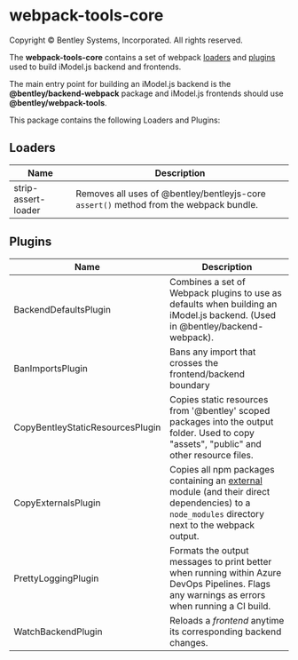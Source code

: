 # webpack-tools-core

Copyright © Bentley Systems, Incorporated. All rights reserved.

The __webpack-tools-core__ contains a set of webpack [loaders](https://webpack.js.org/concepts/loaders/) and [plugins](https://webpack.js.org/concepts/plugins/) used to build iModel.js backend and frontends.

The main entry point for building an iModel.js backend is the __@bentley/backend-webpack__ package and iModel.js frontends should use __@bentley/webpack-tools__.

This package contains the following Loaders and Plugins:

## __Loaders__

| Name | Description |
| - | - |
| strip-assert-loader | Removes all uses of @bentley/bentleyjs-core `assert()` method from the webpack bundle. |

## __Plugins__

| Name | Description |
| - | - |
| BackendDefaultsPlugin | Combines a set of Webpack plugins to use as defaults when building an iModel.js backend.  (Used in @bentley/backend-webpack). |
| BanImportsPlugin | Bans any import that crosses the frontend/backend boundary |
| CopyBentleyStaticResourcesPlugin | Copies static resources from '@bentley' scoped packages into the output folder.  Used to copy "assets", "public" and other resource files. |
| CopyExternalsPlugin | Copies all npm packages containing an [external](https://webpack.js.org/configuration/externals/) module (and their direct dependencies) to a `node_modules` directory next to the webpack output. |
| PrettyLoggingPlugin | Formats the output messages to print better when running within Azure DevOps Pipelines.  Flags any warnings as errors when running a CI build. |
| WatchBackendPlugin | Reloads a _frontend_ anytime its corresponding backend changes. |
